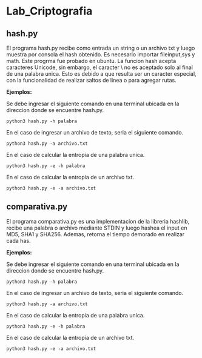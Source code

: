 # Lab_Criptografia

## hash.py


El programa hash.py recibe como entrada un string o un archivo txt y luego muestra por consola el hash obtenido. Es necesario importar fileinput,sys y math.
Este progrma fue probado en ubuntu.
La funcion hash acepta caracteres Unicode, sin embargo, el caracter \ no es aceptado solo al final de una palabra unica. Esto es debido a que resulta ser un caracter especial, con la funcionalidad de realizar saltos de linea o para agregar rutas.

**Ejemplos:**

Se debe ingresar el siguiente comando en una terminal ubicada en la direccion donde se encuentre hash.py.

``python3 hash.py -h palabra``

En el caso de ingresar un archivo de texto, seria el siguiente comando.

``python3 hash.py -a archivo.txt ``

En el caso de calcular la entropia de una palabra unica.

``python3 hash.py -e -h palabra ``

En el caso de calcular la entropia de un archivo txt.

``python3 hash.py -e -a archivo.txt ``

## comparativa.py


El programa comparativa.py es una implementacion de la libreria hashlib, recibe una palabra o archivo mediante STDIN y luego hashea el input en MD5, SHA1 y SHA256. Ademas, retorna el tiempo demorado en realizar cada has.

**Ejemplos:**

Se debe ingresar el siguiente comando en una terminal ubicada en la direccion donde se encuentre hash.py.

``python3 hash.py -h palabra``

En el caso de ingresar un archivo de texto, seria el siguiente comando.

``python3 hash.py -a archivo.txt ``

En el caso de calcular la entropia de una palabra unica.

``python3 hash.py -e -h palabra ``

En el caso de calcular la entropia de un archivo txt.

``python3 hash.py -e -a archivo.txt ``
